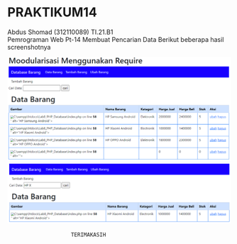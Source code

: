 # PRAKTIKUM14
Abdus Shomad (312110089)                TI.21.B1                 
Pemrograman Web Pt-14                           Membuat Pencarian Data
Berikut beberapa hasil screenshotnya

![Gambar1](Screenshot/SS1.png)
![Gambar2](Screenshot/SS2.png)

                        TERIMAKASIH